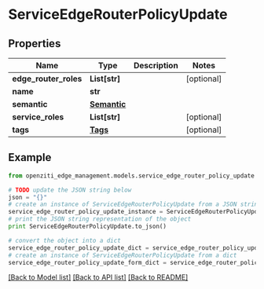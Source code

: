 # ServiceEdgeRouterPolicyUpdate


## Properties
Name | Type | Description | Notes
------------ | ------------- | ------------- | -------------
**edge_router_roles** | **List[str]** |  | [optional] 
**name** | **str** |  | 
**semantic** | [**Semantic**](Semantic.md) |  | 
**service_roles** | **List[str]** |  | [optional] 
**tags** | [**Tags**](Tags.md) |  | [optional] 

## Example

```python
from openziti_edge_management.models.service_edge_router_policy_update import ServiceEdgeRouterPolicyUpdate

# TODO update the JSON string below
json = "{}"
# create an instance of ServiceEdgeRouterPolicyUpdate from a JSON string
service_edge_router_policy_update_instance = ServiceEdgeRouterPolicyUpdate.from_json(json)
# print the JSON string representation of the object
print ServiceEdgeRouterPolicyUpdate.to_json()

# convert the object into a dict
service_edge_router_policy_update_dict = service_edge_router_policy_update_instance.to_dict()
# create an instance of ServiceEdgeRouterPolicyUpdate from a dict
service_edge_router_policy_update_form_dict = service_edge_router_policy_update.from_dict(service_edge_router_policy_update_dict)
```
[[Back to Model list]](../README.md#documentation-for-models) [[Back to API list]](../README.md#documentation-for-api-endpoints) [[Back to README]](../README.md)


